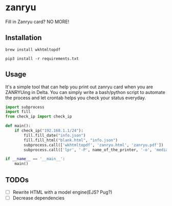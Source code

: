 # zanryu
Fill in Zanryu card? NO MORE!

## Installation

```
brew install wkhtmltopdf
```
```
pip3 install -r requirements.txt
```

## Usage
It's a simple tool that can help you print out zanryu card when you are ZANRYUing in Delta. You can simply write a bash/python script to automate the process and let crontab helps you check your status everyday.

``` python
import subprocess
import fill
from check_ip import check_ip

def main():
    if check_ip("192.168.1.1/24"):
        fill.fill_date("info.json")
        fill.fill_html("blank.html", "info.json")
        subprocess.call(['wkhtmltopdf', 'zanryu.html', 'zanryu.pdf'])
        subprocess.call(['lpr', '-P', name_of_the_printer, '-o', 'media="a4"', 'zanryu.pdf'])

if __name__ == '__main__':
    main()
```
## TODOs
- [ ] Rewrite HTML with a model engine(EJS? Pug?)
- [ ] Decrease dependencies
